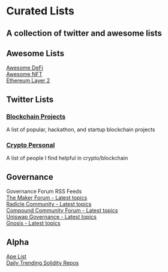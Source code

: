# Curated Lists

## A collection of twitter and awesome lists

## Awesome Lists
[Awesome DeFi](https://github.com/Lucas-Kohorst/awesome-defi)   
[Awesome NFT](https://github.com/Lucas-Kohorst/awesome-nft)   
[Ethereum Layer 2](https://github.com/Lucas-Kohorst/awesome-layer-2)

## Twitter Lists

### [Blockchain Projects](https://twitter.com/i/lists/1317835021076529153?s=20)

A list of popular, hackathon, and startup blockchain projects

### [Crypto Personal](https://twitter.com/i/lists/1310246472512921609?s=20)

A list of people I find helpful in crypto/blockchain

## Governance

Governance Forum RSS Feeds   
[The Maker Forum - Latest topics](https://forum.makerdao.com/latest.rss)   
[Radicle Community - Latest topics](https://radicle.community/latest.rss)   
[Compound Community Forum - Latest topics](https://www.comp.xyz/latest.rss)   
[Uniswap Governance - Latest topics](https://gov.uniswap.org/latest.rss)   
[Gnosis - Latest topics](https://forum.gnosis.io/latest.rss)   

## Alpha
[Ape List](https://github.com/Lucas-Kohorst/ape-lists)     
[Daily Trending Solidity Repos](https://github.com/vitalets/github-trending-repos/issues/151)
